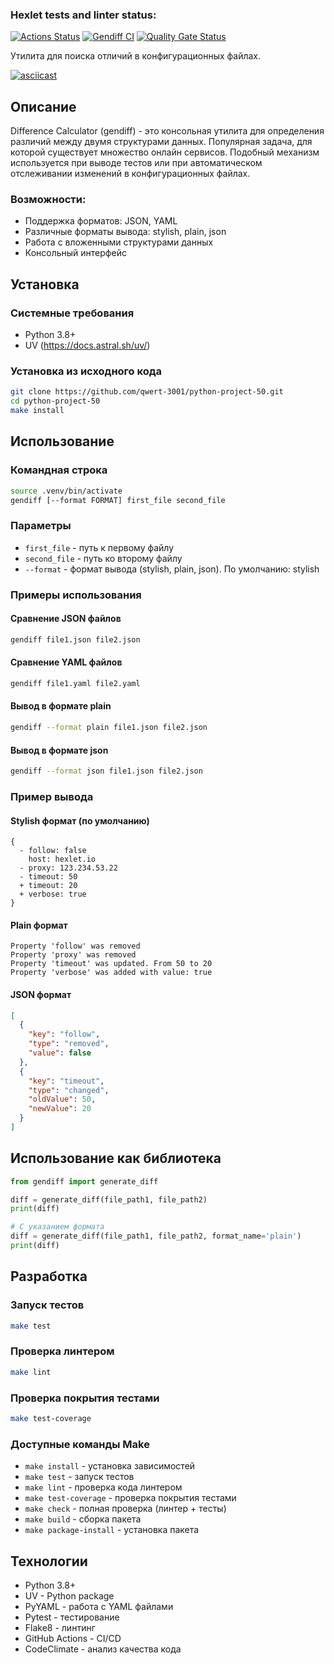 ### Hexlet tests and linter status:
[![Actions Status](https://github.com/qwert-3001/python-project-50/actions/workflows/hexlet-check.yml/badge.svg)](https://github.com/qwert-3001/python-project-50/actions) [![Gendiff CI](https://github.com/qwert-3001/python-project-50/actions/workflows/makefile.yml/badge.svg)](https://github.com/qwert-3001/python-project-50/actions/workflows/makefile.yml) [![Quality Gate Status](https://sonarcloud.io/api/project_badges/measure?project=qwert-3001_python-project-50&metric=alert_status)](https://sonarcloud.io/summary/new_code?id=qwert-3001_python-project-50)

Утилита для поиска отличий в конфигурационных файлах.

[![asciicast](https://asciinema.org/a/CIad8CL18YUhrE5O3KK90yvY9.svg)](https://asciinema.org/a/CIad8CL18YUhrE5O3KK90yvY9)

## Описание

Difference Calculator (gendiff) - это консольная утилита для определения различий между двумя структурами данных. Популярная задача, для которой существует множество онлайн сервисов. Подобный механизм используется при выводе тестов или при автоматическом отслеживании изменений в конфигурационных файлах.

### Возможности:
- Поддержка форматов: JSON, YAML
- Различные форматы вывода: stylish, plain, json
- Работа с вложенными структурами данных
- Консольный интерфейс

## Установка

### Системные требования
- Python 3.8+
- UV (https://docs.astral.sh/uv/)

### Установка из исходного кода

```bash
git clone https://github.com/qwert-3001/python-project-50.git
cd python-project-50
make install
```

## Использование

### Командная строка

```bash
source .venv/bin/activate
gendiff [--format FORMAT] first_file second_file
```

### Параметры

- `first_file` - путь к первому файлу
- `second_file` - путь ко второму файлу  
- `--format` - формат вывода (stylish, plain, json). По умолчанию: stylish

### Примеры использования

#### Сравнение JSON файлов
```bash
gendiff file1.json file2.json
```

#### Сравнение YAML файлов
```bash
gendiff file1.yaml file2.yaml
```

#### Вывод в формате plain
```bash
gendiff --format plain file1.json file2.json
```

#### Вывод в формате json
```bash
gendiff --format json file1.json file2.json
```

### Пример вывода

#### Stylish формат (по умолчанию)
```
{
  - follow: false
    host: hexlet.io
  - proxy: 123.234.53.22
  - timeout: 50
  + timeout: 20
  + verbose: true
}
```

#### Plain формат
```
Property 'follow' was removed
Property 'proxy' was removed  
Property 'timeout' was updated. From 50 to 20
Property 'verbose' was added with value: true
```

#### JSON формат
```json
[
  {
    "key": "follow",
    "type": "removed",
    "value": false
  },
  {
    "key": "timeout", 
    "type": "changed",
    "oldValue": 50,
    "newValue": 20
  }
]
```

## Использование как библиотека

```python
from gendiff import generate_diff

diff = generate_diff(file_path1, file_path2)
print(diff)

# С указанием формата
diff = generate_diff(file_path1, file_path2, format_name='plain')
print(diff)
```

## Разработка

### Запуск тестов

```bash
make test
```

### Проверка линтером

```bash
make lint
```

### Проверка покрытия тестами

```bash
make test-coverage
```

### Доступные команды Make

- `make install` - установка зависимостей
- `make test` - запуск тестов
- `make lint` - проверка кода линтером
- `make test-coverage` - проверка покрытия тестами  
- `make check` - полная проверка (линтер + тесты)
- `make build` - сборка пакета
- `make package-install` - установка пакета

## Технологии

- Python 3.8+
- UV - Python package
- PyYAML - работа с YAML файлами
- Pytest - тестирование
- Flake8 - линтинг
- GitHub Actions - CI/CD
- CodeClimate - анализ качества кода
